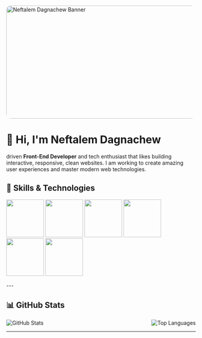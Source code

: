 <img src="https://sdmntprukwest.oaiusercontent.com/files/00000000-2414-6243-883e-8062a4e9e0aa/raw?se=2025-05-05T18%3A15%3A16Z&sp=r&sv=2024-08-04&sr=b&scid=4378172e-0495-5e70-b982-c7d16911f3a3&skoid=54ae6e2b-352e-4235-bc96-afa2512cc978&sktid=a48cca56-e6da-484e-a814-9c849652bcb3&skt=2025-05-05T05%3A21%3A43Z&ske=2025-05-06T05%3A21%3A43Z&sks=b&skv=2024-08-04&sig=/87azWXJEMzIIunQeziNXSdp9iA9hNwFUjR/vVfS4jQ%3D" alt="Neftalem Dagnachew Banner"  style="width:500%; height:300px; object-fit:cover; border-radius:12px;" />

# 👋 Hi, I'm Neftalem Dagnachew

driven **Front-End Developer** and tech enthusiast that likes building interactive, responsive, clean websites. I am working to create amazing user experiences and master modern web technologies.

## 🚀 Skills & Technologies
<p>
  <img src="https://img.icons8.com/?size=256&id=20909&format=png" style="height:100px; disply: flex;"/>
  <img src="https://img.icons8.com/?size=256&id=21278&format=png" height="100px"/>
  <img src="https://img.icons8.com/?size=256&id=108784&format=png" height="100px"/>
  <img src="https://img.icons8.com/?size=256&id=nCj4PvnCO0tZ&format=png" height="100px"/>
  <img src="https://img.icons8.com/?size=256&id=wPohyHO_qO1a&format=png" height="100px"/>
  <img src="https://img.icons8.com/?size=256&id=20906&format=png" height="100px"/>
</p>
---

## 📊 GitHub Stats

<div style="display: flex; gap: 20px; justify-content: space-between;">
  <img src="https://github-readme-stats.vercel.app/api?username=Neftalem&show_icons=true&theme=radical" alt="GitHub Stats" style="max-width: 48%;" />
  <img src="https://github-readme-stats.vercel.app/api/top-langs/?username=Neftalem&layout=compact&theme=radical" alt="Top Languages" style="max-width: 48%;" />
</div>

---
